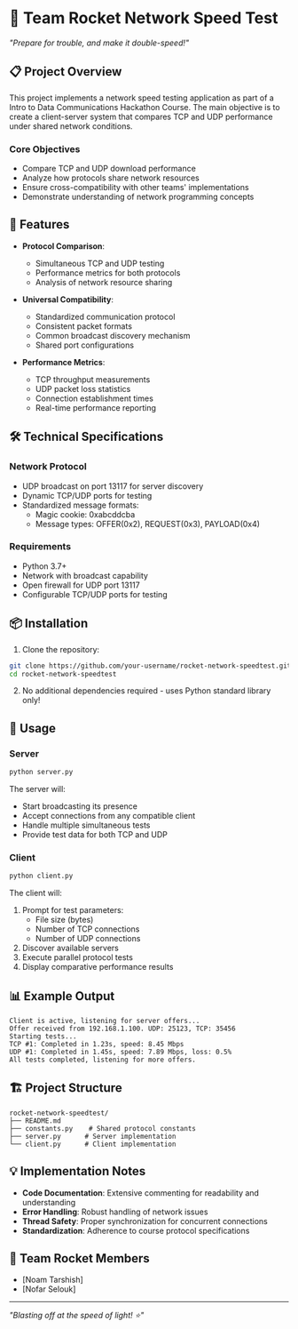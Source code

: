 # 🚀 Team Rocket Network Speed Test

*"Prepare for trouble, and make it double-speed!"*

## 📋 Project Overview

This project implements a network speed testing application as part of a Intro to Data Communications Hackathon Course. The main objective is to create a client-server system that compares TCP and UDP performance under shared network conditions. 
### Core Objectives
- Compare TCP and UDP download performance
- Analyze how protocols share network resources
- Ensure cross-compatibility with other teams' implementations
- Demonstrate understanding of network programming concepts

## 🌟 Features

- **Protocol Comparison**: 
  - Simultaneous TCP and UDP testing
  - Performance metrics for both protocols
  - Analysis of network resource sharing

- **Universal Compatibility**:
  - Standardized communication protocol
  - Consistent packet formats
  - Common broadcast discovery mechanism
  - Shared port configurations

- **Performance Metrics**: 
  - TCP throughput measurements
  - UDP packet loss statistics
  - Connection establishment times
  - Real-time performance reporting

## 🛠️ Technical Specifications

### Network Protocol
- UDP broadcast on port 13117 for server discovery
- Dynamic TCP/UDP ports for testing
- Standardized message formats:
  - Magic cookie: 0xabcddcba
  - Message types: OFFER(0x2), REQUEST(0x3), PAYLOAD(0x4)

### Requirements
- Python 3.7+
- Network with broadcast capability
- Open firewall for UDP port 13117
- Configurable TCP/UDP ports for testing

## 📦 Installation

1. Clone the repository:
```bash
git clone https://github.com/your-username/rocket-network-speedtest.git
cd rocket-network-speedtest
```

2. No additional dependencies required - uses Python standard library only!

## 🚀 Usage

### Server
```bash
python server.py
```
The server will:
- Start broadcasting its presence
- Accept connections from any compatible client
- Handle multiple simultaneous tests
- Provide test data for both TCP and UDP

### Client
```bash
python client.py
```
The client will:
1. Prompt for test parameters:
   - File size (bytes)
   - Number of TCP connections
   - Number of UDP connections
2. Discover available servers
3. Execute parallel protocol tests
4. Display comparative performance results

## 📊 Example Output

```
Client is active, listening for server offers...
Offer received from 192.168.1.100. UDP: 25123, TCP: 35456
Starting tests...
TCP #1: Completed in 1.23s, speed: 8.45 Mbps
UDP #1: Completed in 1.45s, speed: 7.89 Mbps, loss: 0.5%
All tests completed, listening for more offers.
```

## 🏗️ Project Structure

```
rocket-network-speedtest/
├── README.md
├── constants.py    # Shared protocol constants
├── server.py      # Server implementation
└── client.py      # Client implementation
```

## 💡 Implementation Notes

- **Code Documentation**: Extensive commenting for readability and understanding
- **Error Handling**: Robust handling of network issues
- **Thread Safety**: Proper synchronization for concurrent connections
- **Standardization**: Adherence to course protocol specifications

## 👥 Team Rocket Members

- [Noam Tarshish]
- [Nofar Selouk]

---
*"Blasting off at the speed of light! ⭐"*
